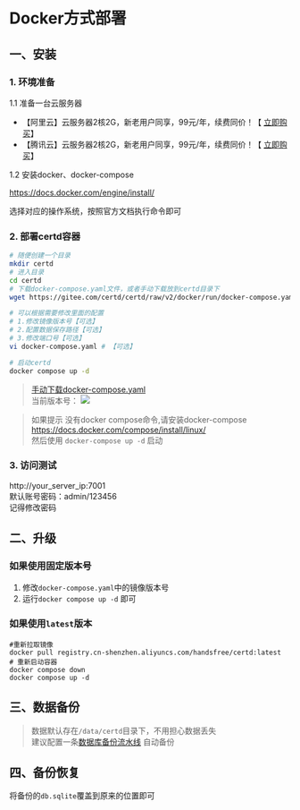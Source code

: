 # Docker方式部署

## 一、安装

### 1. 环境准备

1.1  准备一台云服务器

* 【阿里云】云服务器2核2G，新老用户同享，99元/年，续费同价！【 [立即购买](https://www.aliyun.com/benefit?scm=20140722.M_10244282._.V_1&source=5176.11533457&userCode=qya11txb )】
* 【腾讯云】云服务器2核2G，新老用户同享，99元/年，续费同价！【 [立即购买](https://cloud.tencent.com/act/cps/redirect?redirect=6094&cps_key=b3ef73330335d7a6efa4a4bbeeb6b2c9&from=console)】

1.2 安装docker、docker-compose 

https://docs.docker.com/engine/install/ 

选择对应的操作系统，按照官方文档执行命令即可

### 2. 部署certd容器

```bash
# 随便创建一个目录
mkdir certd
# 进入目录
cd certd
# 下载docker-compose.yaml文件，或者手动下载放到certd目录下
wget https://gitee.com/certd/certd/raw/v2/docker/run/docker-compose.yaml

# 可以根据需要修改里面的配置
# 1.修改镜像版本号【可选】
# 2.配置数据保存路径【可选】
# 3.修改端口号【可选】
vi docker-compose.yaml # 【可选】

# 启动certd
docker compose up -d

```

> [手动下载docker-compose.yaml ](https://gitee.com/certd/certd/raw/v2/docker/run/docker-compose.yaml)   
> 当前版本号： ![](https://img.shields.io/npm/v/%40certd%2Fpipeline)  

> 如果提示 没有docker compose命令,请安装docker-compose   
> https://docs.docker.com/compose/install/linux/   
> 然后使用 `docker-compose up -d` 启动

### 3. 访问测试

http://your_server_ip:7001    
默认账号密码：admin/123456    
记得修改密码


## 二、升级

### 如果使用固定版本号
1. 修改`docker-compose.yaml`中的镜像版本号
2. 运行`docker compose up -d` 即可

### 如果使用`latest`版本
```shell
#重新拉取镜像
docker pull registry.cn-shenzhen.aliyuncs.com/handsfree/certd:latest
# 重新启动容器
docker compose down
docker compose up -d
```
## 三、数据备份
> 数据默认存在`/data/certd`目录下，不用担心数据丢失   
> 建议配置一条[数据库备份流水线](../../use/backup/) 自动备份

## 四、备份恢复

将备份的`db.sqlite`覆盖到原来的位置即可